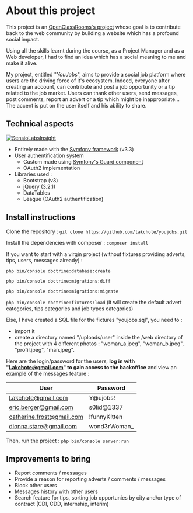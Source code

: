 About this project
===

This project is an [OpenClassRooms's project](https://openclassrooms.com/projects/projet-contribuez-a-votre-ecosysteme) whose goal is to contribute back to the web community by building a website which has a profound social impact.

Using all the skills learnt during the course, as a Project Manager and as a Web developer, I had to find an idea which has a social meaning to me and make it alive.

My project, entitled "*YouJobs*", aims to provide a social job platform where users are the driving force of it's ecosystem.
Indeed, everyone after creating an account, can contribute and post a job opportunity or a tip related to the job market.
Users can thank other users, send messages, post comments, report an advert or a tip which might be inappropriate... The accent is put on the user itself and his ability to share.

Technical aspects
---
[![SensioLabsInsight](https://insight.sensiolabs.com/projects/e8d7fac7-a902-4647-b5a1-1b6d9ccd1a63/small.png)](https://insight.sensiolabs.com/projects/e8d7fac7-a902-4647-b5a1-1b6d9ccd1a63)

* Entirely made with the [Symfony framework](http://www.symfony.com) (v3.3)
* User authentification system  
   - Custom made using [Symfony's Guard component](https://symfony.com/doc/current/security/guard_authentication.html)
   - OAuth2 implementation
* Libraries used : 
    * Bootstrap (v3)
    * jQuery (3.2.1)
    * DataTables
    * League (OAuth2 authentification)
    
Install instructions
---

Clone the repository : `git clone https://github.com/lakchote/youjobs.git`

Install the dependencies with composer : `composer install`

If you want to start with a virgin project (without fixtures providing adverts, tips, users, messages already) : 

`php bin/console doctrine:database:create`

`php bin/console doctrine:migrations:diff`

`php bin/console doctrine:migrations:migrate`

`php bin/console doctrine:fixtures:load` (it will create the default advert categories, tips categories and job types categories)

Else, I have created a SQL file for the fixtures "youjobs.sql", you need to : 
* import it
* create a directory named "/uploads/user" inside the /web directory of the project with 4 different photos : "woman_a.jpeg", "woman_b.jpeg", "profil.jpeg", "man.jpeg".

Here are the login/password for the users, **log in with "l.akchote@gmail.com" to gain access to the backoffice** and view an example of the messages feature :

| User | Password |
| ---- | -------- |
| l.akchote@gmail.com | Y@ujobs! |
| eric.berger@gmail.com | s0lid@1337 |
| catherine.frost@gmail.com | !funnyKitten |
| dionna.stare@gmail.com | wond3rWoman_ |

Then, run the project : `php bin/console server:run`

Improvements to bring
---

* Report comments / messages
* Provide a reason for reporting adverts / comments / messages
* Block other users
* Messages history with other users
* Search feature for tips, sorting job opportunies by city and/or type of contract (CDI, CDD, internship, interim)
